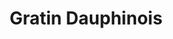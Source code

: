 ---
layout: recette-v2
categories: [recettes]
hidden: true
lang: fr
sitemap: true
title: Gratin Dauphinois
type: sel
utensils:
  - couteau
  - plat-gratin
  - casserole
  - saladier
recettes:
  Classique:
    yield: 2
    yieldType: personnes
    ingredients: 
      - nom: pommes de terre
        qte: 300
        unite: gr
        variable: true
      - nom: lait
        qte: 1
        unite: L
      - nom: ail
        qte: 4
        unite: gousses
      - nom: oeufs
        qte: 2
      - nom: crème fraîche
        qte: 100
        unite: gr
      - nom: fromage rapé
        qte: 150
        unite: gr
    preconditions:
      - Préchauffer le four à 200°C
    etapes:
      - label: Préparation des pommes de terre
        emoji: 🥔
        details:
          - Faire bouillir le lait et la crème dans une marmite
          - Laver et peler les pommes de terre
          - Détailler en fines rondelles
          - Émincer l'ail
          - Déverser les pommes de terre et l'ail dans la marmite
          - Cuire 15 minutes à feu doux/moyen
      - label: Préparation du gratin
        details:
          - Égoutter les pommes de terre et conserver le lait dans un saladier
          - Déverser les pommes de terre dans le plat à gratin
          - Verser le lait jusqu'à la moitié du plat à gratin
          - Battre les oeufs dans un saladier
          - Ajouter le fromage rapé aux oeufs
          - Déverser ce mélange sur les pommes de terre
      - label: Cuisson
        emoji: 🔥
        details:
          - Faire cuire 35 minutes à 200°C
          - Le dessus doit être bien gratiné
          - Vérifier la cuisson des pommes de terre avec un couteau
variantes:
  - label: Utiliser du Comté
    todo: false
  - label: Remplacer les pommes de terre par des patates douces et/ou courges
    todo: false
notes:
  - Il faut que les pommes de terre restent un peu fermes quand elles sortent de la marmite, c'est normal, elles finiront de cuire au four
  - Il doit y avoir suffisamment de lait pour recouvrir les pommes de terre, aussi, la marmite doit être suffisamment grande
  - Plus la crème est grasse meilleur le plat sera
---